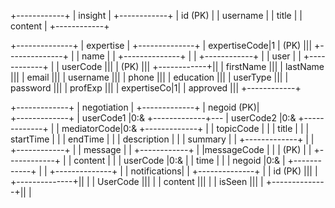 +------------+
|  insight   |
+------------+
| id (PK)    |
| username   |
| title      |
| content    |
+------------+

+--------------+
|  expertise   |
+--------------+
| expertiseCode|1
|    (PK)     |||
+--------------+ |
| name         | |
+--------------+ |
                 |
+------------+   |
|    user    |   |
+------------+   |
| userCode   |||
|   (PK)     ||| 
+------------+||
| firstName  |||
| lastName   |||
| email      |||
| username   |||
| phone      |||
| education  |||
| userType   |||
| password   |||
| profExp    |||
| expertiseCo|1|
| approved   |||
+------------+

+-------------+
| negotiation |
+-------------+
|  negoid (PK)|         
+-------------+
| userCode1   |0:&
+-------------+---
| userCode2   |0:&
+-------------+   |
| mediatorCode|0:&
+-------------+   |
| topicCode   |   |
| title       |   |
| startTime   |   |
| endTime     |   |
| description |   |
| summary     |   |
+-------------+   |
                   |
+------------+     |
|  message   |     |
+------------+     |
|messageCode |     |
|   (PK)     |     |
+------------+     |
| content    |     |
| userCode   |0:&  |
| time       |     |
|  negoid    |0:&  |
+------------+     |
                   |
+--------------+   |
| notifications|   |
+--------------+   |
|    id (PK)  |||  |
+--------------+||  |
|   UserCode   |||  |
|   content    |||  |
|   isSeen     |||  |
+--------------+||  |
